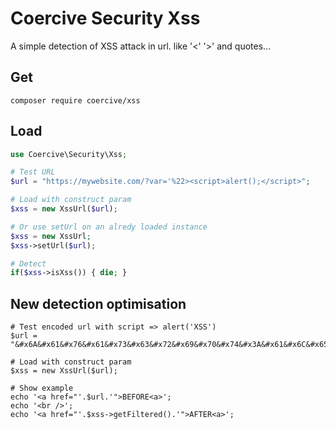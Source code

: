 Coercive Security Xss
=====================

A simple detection of XSS attack in url. like '<' '>' and quotes...

Get
---
```
composer require coercive/xss
```

Load
----
```php
use Coercive\Security\Xss;

# Test URL
$url = "https://mywebsite.com/?var='%22><script>alert();</script>";

# Load with construct param
$xss = new XssUrl($url);

# Or use setUrl on an alredy loaded instance
$xss = new XssUrl;
$xss->setUrl($url);

# Detect
if($xss->isXss()) { die; }

```

New detection optimisation
--------------------------
```
# Test encoded url with script => alert('XSS')
$url = "&#x6A&#x61&#x76&#x61&#x73&#x63&#x72&#x69&#x70&#x74&#x3A&#x61&#x6C&#x65&#x72&#x74&#x28&#x27&#x58&#x53&#x53&#x0027&#x29";

# Load with construct param
$xss = new XssUrl($url);

# Show example
echo '<a href="'.$url.'">BEFORE<a>';
echo '<br />';
echo '<a href="'.$xss->getFiltered().'">AFTER<a>';
```
